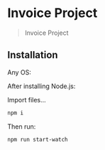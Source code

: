 # Invoice Project
> Invoice Project

## Installation

Any OS:

After installing Node.js:

Import files...

```sh
npm i
```
Then run:

```sh
npm run start-watch
```

